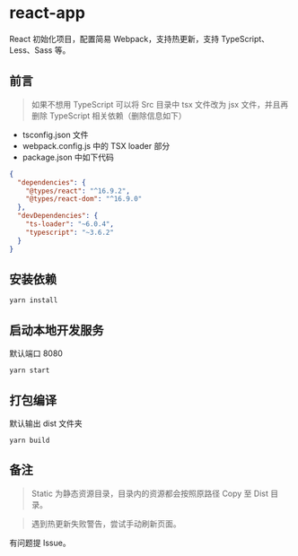 # react-app

React 初始化项目，配置简易 Webpack，支持热更新，支持 TypeScript、Less、Sass 等。

## 前言
> 如果不想用 TypeScript 可以将 Src 目录中 tsx 文件改为 jsx 文件，并且再删除 TypeScript 相关依赖（删除信息如下）
* tsconfig.json 文件
* webpack.config.js 中的 TSX loader 部分
* package.json 中如下代码
```json
{
  "dependencies": {
    "@types/react": "^16.9.2",
    "@types/react-dom": "^16.9.0"
  },
  "devDependencies": {
    "ts-loader": "~6.0.4",
    "typescript": "~3.6.2"
  }
}
```

## 安装依赖
```shell script
yarn install
```

## 启动本地开发服务
默认端口 8080
```shell script
yarn start
```

## 打包编译
默认输出 dist 文件夹
```shell script
yarn build
```
## 备注
> Static 为静态资源目录，目录内的资源都会按照原路径 Copy 至 Dist 目录。

> 遇到热更新失败警告，尝试手动刷新页面。

有问题提 Issue。
